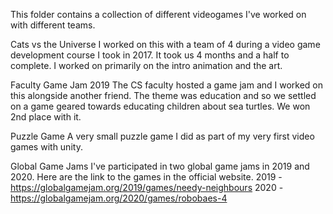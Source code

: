 This folder contains a collection of different videogames I've worked on with different teams.

Cats vs the Universe
  I worked on this with a team of 4 during a video game development course I took in 2017. It took
  us 4 months and a half to complete. I worked on primarily on the intro animation and the art. 

Faculty Game Jam 2019
  The CS faculty hosted a game jam and I worked on this alongside another friend. The theme was
  education and so we settled on a game geared towards educating children about sea turtles. We
  won 2nd place with it.

Puzzle Game
  A very small puzzle game I did as part of my very first video games with unity.

Global Game Jams
  I've participated in two global game jams in 2019 and 2020. Here are the link to the games in the
  official website.
  2019 - https://globalgamejam.org/2019/games/needy-neighbours
  2020 - https://globalgamejam.org/2020/games/robobaes-4 
